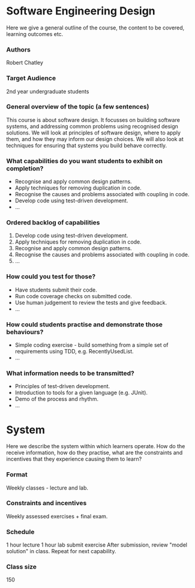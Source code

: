 # Software Engineering Design

Here we give a general outline of the course, the content to be covered, learning outcomes etc.

### Authors

Robert Chatley

### Target Audience 

2nd year undergraduate students

### General overview of the topic (a few sentences)

This course is about software design. It focusses on building software systems, and addressing common problems using recognised design solutions. We will look at principles of software design, where to apply them, and how they may inform our design choices. We will also look at techniques for ensuring that systems you build behave correctly.

### What capabilities do you want students to exhibit on completion?

* Recognise and apply common design patterns.
* Apply techniques for removing duplication in code.
* Recognise the causes and problems associated with coupling in code.
* Develop code using test-driven development.
* ...

### Ordered backlog of capabilities

1. Develop code using test-driven development.
2. Apply techniques for removing duplication in code.
3. Recognise and apply common design patterns.
4. Recognise the causes and problems associated with coupling in code.
5. ...

### How could you test for those?

* Have students submit their code.
* Run code coverage checks on submitted code.
* Use human judgement to review the tests and give feedback.
* ...

### How could students practise and demonstrate those behaviours?

* Simple coding exercise - build something from a simple set of requirements using TDD, e.g. RecentlyUsedList.
* ...

### What information needs to be transmitted?

* Principles of test-driven development.
* Introduction to tools for a given language (e.g. JUnit).
* Demo of the process and rhythm.
* ...


# System

Here we describe the system within which learners operate. How do the receive information, how do they practise, what are the constraints and incentives that they experience causing them to learn?

### Format

Weekly classes - lecture and lab.

### Constraints and incentives

Weekly assessed exercises + final exam.

### Schedule

1 hour lecture
1 hour lab
submit exercise
After submission, review "model solution" in class.
Repeat for next capability.

### Class size

150